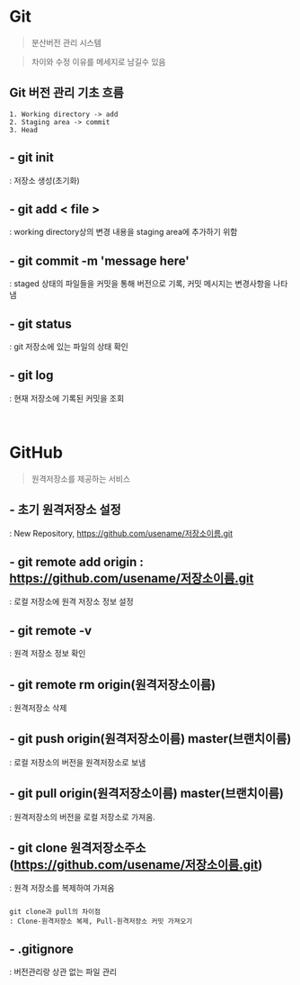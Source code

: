 # Git
> 분산버전 관리 시스템

> 차이와 수정 이유를 메세지로 남길수 있음

## Git 버전 관리 기초 흐름
```
1. Working directory -> add
2. Staging area -> commit
3. Head
```
## - git init
: 저장소 생성(초기화)

## - git add < file >
: working directory상의 변경 내용을 staging area에 추가하기 위함

## - git commit -m 'message here'
: staged 상태의 파일들을 커밋을 통해 버전으로 기록, 커밋 메시지는 변경사항을 나타냄

## - git status
: git 저장소에 있는 파일의 상태 확인

## - git log
: 현재 저장소에 기록된 커밋을 조회

<br>

# GitHub
> 원격저장소를 제공하는 서비스

## - 초기 원격저장소 설정
: New Repository, https://github.com/usename/저장소이름.git

## - git remote add origin : https://github.com/usename/저장소이름.git
: 로컬 저장소에 원격 저장소 정보 설정

## - git remote -v
: 원격 저장소 정보 확인

## - git remote rm origin(원격저장소이름)
: 원격저장소 삭제

## - git push origin(원격저장소이름) master(브랜치이름)
: 로컬 저장소의 버전을 원격저장소로 보냄

## - git pull origin(원격저장소이름) master(브랜치이름)
: 원격저장소의 버전을 로컬 저장소로 가져옴.

## - git clone 원격저장소주소(https://github.com/usename/저장소이름.git)
: 원격 저장소를 복제하여 가져옴

###
``` 
git clone과 pull의 차이점
: Clone-원격저장소 복제, Pull-원격저장소 커밋 가져오기
```

## - .gitignore
: 버전관리랑 상관 없는 파일 관리
